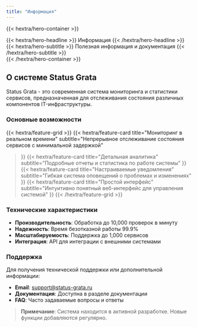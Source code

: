 ```yaml
---
title: "Информация"
---
```


{{< hextra/hero-container >}}
  <div class="hx-mt-6 hx-mb-6">
  {{< hextra/hero-headline >}}
    Информация
  {{< /hextra/hero-headline >}}
  </div>

  <div class="hx-mb-12">
  {{< hextra/hero-subtitle >}}
    Полезная информация и документация
  {{< /hextra/hero-subtitle >}}
  </div>
{{< /hextra/hero-container >}}

## О системе Status Grata

Status Grata - это современная система мониторинга и статистики сервисов, предназначенная для отслеживания состояния различных компонентов IT-инфраструктуры.

### Основные возможности

{{< hextra/feature-grid >}}
  {{< hextra/feature-card
    title="Мониторинг в реальном времени"
    subtitle="Непрерывное отслеживание состояния сервисов с минимальной задержкой"
  >}}
  {{< hextra/feature-card
    title="Детальная аналитика"
    subtitle="Подробные отчеты и статистика по работе системы"
  >}}
  {{< hextra/feature-card
    title="Настраиваемые уведомления"
    subtitle="Гибкая система оповещений о проблемах и изменениях"
  >}}
  {{< hextra/feature-card
    title="Простой интерфейс"
    subtitle="Интуитивно понятный веб-интерфейс для управления системой"
  >}}
{{< /hextra/feature-grid >}}

### Технические характеристики

- **Производительность**: Обработка до 10,000 проверок в минуту
- **Надежность**: Время безотказной работы 99.9%
- **Масштабируемость**: Поддержка до 1,000 сервисов
- **Интеграция**: API для интеграции с внешними системами

### Поддержка

Для получения технической поддержки или дополнительной информации:

- **Email**: support@status-grata.ru
- **Документация**: Доступна в разделе документации
- **FAQ**: Часто задаваемые вопросы и ответы

> **Примечание**: Система находится в активной разработке. Новые функции добавляются регулярно.